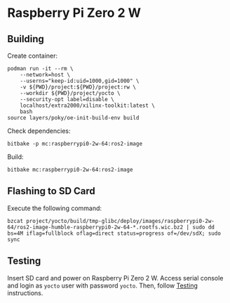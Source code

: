 # Raspberry Pi Zero 2 W


## Building

Create container:
```
podman run -it --rm \
    --network=host \
    --userns="keep-id:uid=1000,gid=1000" \
    -v ${PWD}/project:${PWD}/project:rw \
    --workdir ${PWD}/project/yocto \
    --security-opt label=disable \
    localhost/extra2000/xilinx-toolkit:latest \
    bash
source layers/poky/oe-init-build-env build
```

Check dependencies:
```
bitbake -p mc:raspberrypi0-2w-64:ros2-image
```

Build:
```
bitbake mc:raspberrypi0-2w-64:ros2-image
```


## Flashing to SD Card

Execute the following command:
```
bzcat project/yocto/build/tmp-glibc/deploy/images/raspberrypi0-2w-64/ros2-image-humble-raspberrypi0-2w-64-*.rootfs.wic.bz2 | sudo dd bs=4M iflag=fullblock oflag=direct status=progress of=/dev/sdX; sudo sync
```


## Testing

Insert SD card and power on Raspberry Pi Zero 2 W. Access serial console and login as `yocto` user with password `yocto`. Then, follow [Testing](../common/testing.md) instructions.
